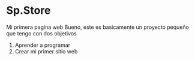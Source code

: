 # Sp.Store
Mi primera pagina web
Bueno, este es basicamente un proyecto pequeño que tengo con dos objetivos
1. Aprender a programar
2. Crear mi primer sitio web

